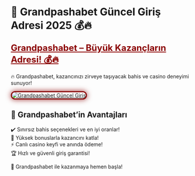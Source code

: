 # 🎯 Grandpashabet Güncel Giriş Adresi 2025 💰🔥  

<a href="https://cutt.ly/GrandSosyal" title="Grandpashabet Güncel Giriş" style="color: #8b0000; font-size: 24px; font-weight: bold;">Grandpashabet – Büyük Kazançların Adresi! 💰🔥</a>  

🔥 Grandpashabet, kazancınızı zirveye taşıyacak bahis ve casino deneyimi sunuyor!  

<a href="https://cutt.ly/GrandSosyal" title="Grandpashabet Güncel Giriş">  
<img src="https://i.ibb.co/BtMhhf6/g-venligiris.jpg" alt="Grandpashabet Güncel Giriş" style="max-width: 100%; border: 3px solid #8b0000; border-radius: 15px; box-shadow: 0px 0px 15px rgba(139, 0, 0, 0.8);">  
</a>  

## 🚀 Grandpashabet’in Avantajları  
✔️ Sınırsız bahis seçenekleri ve en iyi oranlar!  
🎁 Yüksek bonuslarla kazancını katla!  
⚡️ Canlı casino keyfi ve anında ödeme!  
🏆 Hızlı ve güvenli giriş garantisi!  

💎 Grandpashabet ile kazanmaya hemen başla!
